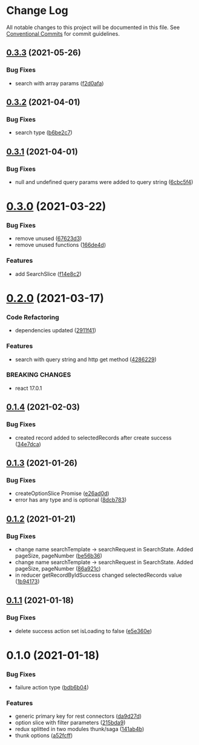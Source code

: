 # Change Log

All notable changes to this project will be documented in this file.
See [Conventional Commits](https://conventionalcommits.org) for commit guidelines.

## [0.3.3](https://github.com/Jepria/jfront-core/compare/@jfront/core-redux-thunk@0.3.2...@jfront/core-redux-thunk@0.3.3) (2021-05-26)


### Bug Fixes

* search with array params ([f2d0afa](https://github.com/Jepria/jfront-core/commit/f2d0afa9024c8aea1d22c5df8c67ed7a897f9364))





## [0.3.2](https://github.com/Jepria/jfront-core/compare/@jfront/core-redux-thunk@0.3.1...@jfront/core-redux-thunk@0.3.2) (2021-04-01)


### Bug Fixes

* search type ([b6be2c7](https://github.com/Jepria/jfront-core/commit/b6be2c7cec95feb9cf7ddd10118d62d10278702a))





## [0.3.1](https://github.com/Jepria/jfront-core/compare/@jfront/core-redux-thunk@0.3.0...@jfront/core-redux-thunk@0.3.1) (2021-04-01)


### Bug Fixes

* null and undefined query params were added to query string ([6cbc5f4](https://github.com/Jepria/jfront-core/commit/6cbc5f454b8cf08ef16be2d925572509d9ab2c15))





# [0.3.0](https://github.com/Jepria/jfront-core/compare/@jfront/core-redux-thunk@0.2.0...@jfront/core-redux-thunk@0.3.0) (2021-03-22)


### Bug Fixes

* remove unused ([67623d3](https://github.com/Jepria/jfront-core/commit/67623d324671fa8e44f36f988668768abf994f8c))
* remove unused functions ([166de4d](https://github.com/Jepria/jfront-core/commit/166de4d85ae354313e8669ec9eac39f8280ece41))


### Features

* add SearchSlice ([f14e8c2](https://github.com/Jepria/jfront-core/commit/f14e8c2134ace07c02b33d6a96d1d936b65f3b36))





# [0.2.0](https://github.com/Jepria/jfront-core/compare/@jfront/core-redux-thunk@0.1.4...@jfront/core-redux-thunk@0.2.0) (2021-03-17)


### Code Refactoring

* dependencies updated ([2911f41](https://github.com/Jepria/jfront-core/commit/2911f419f59a32c538d8fdfce4788aaf90f5b676))


### Features

* search with query string and http get method ([4286229](https://github.com/Jepria/jfront-core/commit/4286229a56a4313fbe9ed55f886f03f09924a0d2))


### BREAKING CHANGES

* react 17.0.1





## [0.1.4](https://github.com/Jepria/jfront-core/compare/@jfront/core-redux-thunk@0.1.3...@jfront/core-redux-thunk@0.1.4) (2021-02-03)


### Bug Fixes

* created record added to selectedRecords after create success ([34e7dca](https://github.com/Jepria/jfront-core/commit/34e7dcafa876e11863ac208eeef06282bf1c410b))





## [0.1.3](https://github.com/Jepria/jfront-core/compare/@jfront/core-redux-thunk@0.1.2...@jfront/core-redux-thunk@0.1.3) (2021-01-26)


### Bug Fixes

* createOptionSlice Promise ([e26ad0d](https://github.com/Jepria/jfront-core/commit/e26ad0d83b8dd79641d580922bbac93bc5521c9a))
* error has any type and is optional ([8dcb783](https://github.com/Jepria/jfront-core/commit/8dcb783bc1616df591b33003f9abf7e213bea8ed))





## [0.1.2](https://github.com/Jepria/jfront-core/compare/@jfront/core-redux-thunk@0.1.1...@jfront/core-redux-thunk@0.1.2) (2021-01-21)


### Bug Fixes

* change name searchTemplate -> searchRequest in SearchState. Added pageSize, pageNumber ([be56b36](https://github.com/Jepria/jfront-core/commit/be56b36a33847dd947fc6e954b38bf72567a0753))
* change name searchTemplate -> searchRequest in SearchState. Added pageSize, pageNumber ([86a921c](https://github.com/Jepria/jfront-core/commit/86a921c55c6b30275a2af7eb4bb313a05b9f79d6))
* in reducer getRecordByIdSuccess changed selectedRecords value ([1b94173](https://github.com/Jepria/jfront-core/commit/1b941737f2d3e3f7c464f7c4492df4f7065dc982))





## [0.1.1](https://github.com/Jepria/jfront-core/compare/@jfront/core-redux-thunk@0.1.0...@jfront/core-redux-thunk@0.1.1) (2021-01-18)


### Bug Fixes

* delete success action set isLoading to false ([e5e360e](https://github.com/Jepria/jfront-core/commit/e5e360e90fe3838ddca8234730d8efd8dbb1d5b5))





# 0.1.0 (2021-01-18)


### Bug Fixes

* failure action type ([bdb6b04](https://github.com/Jepria/jfront-core/commit/bdb6b043c269a2056ded836547aa8cc91073564a))


### Features

* generic primary key for rest connectors ([da9d27d](https://github.com/Jepria/jfront-core/commit/da9d27daa4be402a1cda9c58b4ec27b1ffe656a0))
* option slice with filter parameters ([215bda9](https://github.com/Jepria/jfront-core/commit/215bda920f29760f5a5b6d29d189b50a6922a307))
* redux splitted in two modules thunk/saga ([141ab4b](https://github.com/Jepria/jfront-core/commit/141ab4b870b019fff734dc3e1a341a3ec0abf965))
* thunk options ([a52fcff](https://github.com/Jepria/jfront-core/commit/a52fcffeca567a11c013d6b3ed1b3dad62052ae3))
